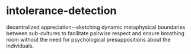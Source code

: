 # intolerance-detection
decentralized appreciation--sketching dynamic metaphysical boundaries between sub-cultures to facilitate pairwise respect and ensure breathing room without the need for psychological presuppositions about the individuals.
